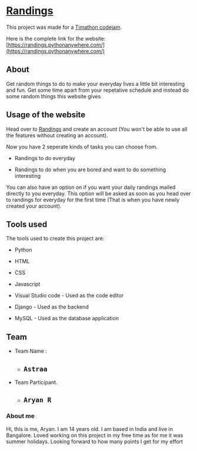 # [Randings](https://randings.pythonanywhere.com/)

This project was made for a [Timathon codejam](https://discord.gg/twt).

Here is the complete link for the website: [https://randings.pythonanywhere.com/](https://randings.pythonanywhere.com/)



## About

Get random things to do to make your everyday lives a little bit interesting and fun. Get some time apart from your repetative schedule and instead do some random things this website gives

## Usage of the website
Head over to [Randings](https://randings.pythonanywhere.com/) and create an account (You won't be able to use all the features without creating an account).

Now you have 2 seperate kinds of tasks you can choose from.

* Randings to do everyday

* Randings to do when you are bored and want to do something interesting

You can also have an option on if you want your daily randings mailed directly to you everyday. This option will be asked as soon as you head over to randings for everyday for the first time (That is when you have newly created your account).

## Tools used

The tools used to create this project are:

* Python

* HTML

* CSS

* Javascript

* Visual Studio code - Used as the code editor

* Django - Used as the backend

* MySQL - Used as the database application

## Team
- Team Name : 
  - ## `Astraa`
- Team Participant.
  - ## `Aryan R`

### About me
Hi, this is me, Aryan. I am 14 years old. I am based in India and live in Bangalore. Loved working on this project in my free time as for me it was summer holidays. Looking forward to how many points I get for my effort